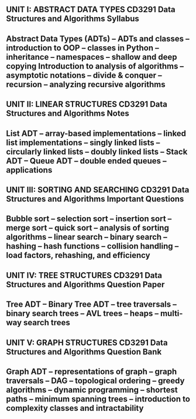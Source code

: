 ## UNIT I: ABSTRACT DATA TYPES CD3291 Data Structures and Algorithms Syllabus

Abstract Data Types (ADTs) – ADTs and classes – introduction to OOP – classes in Python – inheritance – namespaces – shallow and deep copying
Introduction to analysis of algorithms – asymptotic notations – divide & conquer – recursion – analyzing recursive algorithms
---
## UNIT II: LINEAR STRUCTURES CD3291 Data Structures and Algorithms Notes

List ADT – array-based implementations – linked list implementations – singly linked lists – circularly linked lists – doubly linked lists – Stack ADT – Queue ADT – double ended queues – applications
---
## UNIT III: SORTING AND SEARCHING CD3291 Data Structures and Algorithms Important Questions

Bubble sort – selection sort – insertion sort – merge sort – quick sort – analysis of sorting algorithms – linear search – binary search – hashing – hash functions – collision handling – load factors, rehashing, and efficiency
---
## UNIT IV: TREE STRUCTURES CD3291 Data Structures and Algorithms Question Paper

Tree ADT – Binary Tree ADT – tree traversals – binary search trees – AVL trees – heaps – multi-way search trees
---
## UNIT V: GRAPH STRUCTURES CD3291 Data Structures and Algorithms Question Bank

Graph ADT – representations of graph – graph traversals – DAG – topological ordering – greedy algorithms – dynamic programming – shortest paths – minimum spanning trees – introduction to complexity classes and intractability
---
